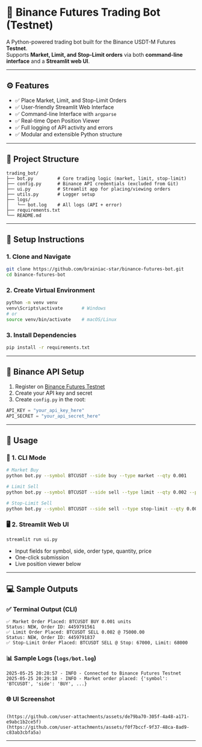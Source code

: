 # 🔁 Binance Futures Trading Bot (Testnet)

A Python-powered trading bot built for the Binance USDT-M Futures **Testnet**.  
Supports **Market, Limit, and Stop-Limit orders** via both **command-line interface** and a **Streamlit web UI**.

---

## ⚙️ Features

- ✅ Place Market, Limit, and Stop-Limit Orders
- ✅ User-friendly Streamlit Web Interface
- ✅ Command-line Interface with `argparse`
- ✅ Real-time Open Position Viewer
- ✅ Full logging of API activity and errors
- ✅ Modular and extensible Python structure

---

## 📂 Project Structure

```
trading_bot/
├── bot.py         # Core trading logic (market, limit, stop-limit)
├── config.py      # Binance API credentials (excluded from Git)
├── ui.py          # Streamlit app for placing/viewing orders
├── utils.py       # Logger setup
├── logs/
│   └── bot.log    # All logs (API + error)
├── requirements.txt
└── README.md
```

---

## 🔐 Setup Instructions

### 1. Clone and Navigate
```bash
git clone https://github.com/brainiac-star/binance-futures-bot.git
cd binance-futures-bot
```

### 2. Create Virtual Environment
```bash
python -m venv venv
venv\Scripts\activate       # Windows
# or
source venv/bin/activate    # macOS/Linux
```

### 3. Install Dependencies
```bash
pip install -r requirements.txt
```

---

## 🔑 Binance API Setup

1. Register on [Binance Futures Testnet](https://testnet.binancefuture.com)
2. Create your API key and secret
3. Create `config.py` in the root:
```python
API_KEY = "your_api_key_here"
API_SECRET = "your_api_secret_here"
```

---

## 🚀 Usage

### 📌 1. CLI Mode
```bash
# Market Buy
python bot.py --symbol BTCUSDT --side buy --type market --qty 0.001

# Limit Sell
python bot.py --symbol BTCUSDT --side sell --type limit --qty 0.002 --price 75000

# Stop-Limit Sell
python bot.py --symbol BTCUSDT --side sell --type stop-limit --qty 0.002 --stop 67000 --price 68000
```

### 🖥️ 2. Streamlit Web UI
```bash
streamlit run ui.py
```

- Input fields for symbol, side, order type, quantity, price
- One-click submission
- Live position viewer below

---

## 💻 Sample Outputs

### ✅ Terminal Output (CLI)
```
✅ Market Order Placed: BTCUSDT BUY 0.001 units
Status: NEW, Order ID: 4459791561
✅ Limit Order Placed: BTCUSDT SELL 0.002 @ 75000.00
Status: NEW, Order ID: 4459791837
✅ Stop-Limit Order Placed: BTCUSDT SELL @ Stop: 67000, Limit: 68000
```

### 📊 Sample Logs (`logs/bot.log`)
```
2025-05-25 20:28:57 - INFO - Connected to Binance Futures Testnet
2025-05-25 20:29:18 - INFO - Market order placed: {'symbol': 'BTCUSDT', 'side': 'BUY', ...}
```

### 🌐 UI Screenshot 
```

(https://github.com/user-attachments/assets/de79ba70-305f-4a48-a171-e9abc1b2ce5f)
(https://github.com/user-attachments/assets/f0f7bccf-9f37-48ca-8ad9-c83ab3cbfa5a)

```
---

